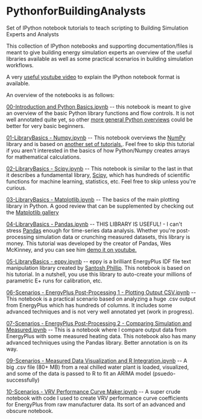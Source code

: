 PythonforBuildingAnalysts
=========================

Set of IPython notebook tutorials to teach scripting to Building Simulation Experts and Analysts

This collection of IPython notebooks and supporting documentation/files is meant to give building energy simulation experts an overview of the useful libraries available as well as some practical scenarios in building simulation workflows.

A very [useful youtube video](https://www.youtube.com/watch?v=H6dLGQw9yFQ) to explain the IPython notebook format is available.

An overview of the notebooks is as follows:

[00-Introduction and Python Basics.ipynb](http://nbviewer.ipython.org/github/cmiller8/PythonforBuildingAnalysts/blob/master/00-Introduction%20and%20Python%20Basics.ipynb) -- this notebook is meant to give an overview of the basic Python library functions and flow controls. It is not well annotated quite yet, so other [more general Python overviews](https://www.youtube.com/watch?v=gGKd19EtmqY&list=PLFD8B7CCCDB784595) could be better for very basic beginners.

[01-LibraryBasics - Numpy.ipynb](http://nbviewer.ipython.org/github/cmiller8/PythonforBuildingAnalysts/blob/master/01-LibraryBasics%20-%20Numpy.ipynb) -- This notebook overviews the [NumPy](http://www.numpy.org/) library and is based on [another set of tutorials.](https://github.com/jrjohansson/scientific-python-lectures). Feel free to skip this tutorial if you aren't interested in the basics of how Python/Numpy creates arrays for mathematical calculations.

[02-LibraryBasics - Scipy.ipynb](http://nbviewer.ipython.org/github/cmiller8/PythonforBuildingAnalysts/blob/master/02-LibraryBasics%20-%20Scipy.ipynb) -- This notebook is similar to the last in that it describes a fundamental library, [Scipy](http://www.scipy.org/), which has hundreds of scientific functions for machine learning, statistics, etc. Feel free to skip unless you're curious.

[03-LibraryBasics - Matplotlib.ipynb](http://nbviewer.ipython.org/github/cmiller8/PythonforBuildingAnalysts/blob/master/03-LibraryBasics%20-%20Matplotlib.ipynb) -- The basics of the main plotting library in Python. A good review that can be supplemented by checking out the [Matplotlib gallery](http://matplotlib.org/gallery.html)

[04-LibraryBasics - Pandas.ipynb](http://nbviewer.ipython.org/github/cmiller8/PythonforBuildingAnalysts/blob/master/04-LibraryBasics%20-%20Pandas.ipynb) -- THIS LIBRARY IS USEFUL! - I can't stress [Pandas](http://pandas.pydata.org/) enough for time-series data analysis. Whether you're post-processing simulation data or crunching measured datasets, this library is money. This tutorial was developed by the creator of Pandas, Wes McKinney, and you can see him [demo it on youtube.](https://www.youtube.com/watch?v=w26x-z-BdWQ&feature=youtu.be)

[05-LibraryBasics - eppy.ipynb](http://nbviewer.ipython.org/github/cmiller8/PythonforBuildingAnalysts/blob/master/05-LibraryBasics%20-%20eppy.ipynb) -- eppy is a brilliant EnergyPlus IDF file text manipulation library created by [Santosh Phillip](https://github.com/santoshphilip). This notebook is based on his tutorial. In a nutshell, you use this library to auto-create your millions of parametric E+ runs for calibration, etc.

[06-Scenarios - EnergyPlus Post-Processing 1 - Plotting Output CSV.ipynb](http://nbviewer.ipython.org/github/cmiller8/PythonforBuildingAnalysts/blob/master/06-Scenarios%20-%20EnergyPlus%20Post-Processing%201%20-%20Plotting%20Output%20CSV.ipynb) -- This notebook is a practical scenario based on analyzing a huge .csv output from EnergyPlus which has hundreds of columns. It includes some advanced techniques and is not very well annotated yet (work in progress).

[07-Scenarios - EnergyPlus Post-Processing 2 - Comparing Simulation and Measured.ipynb](http://nbviewer.ipython.org/github/cmiller8/PythonforBuildingAnalysts/blob/master/07-Scenarios%20-%20EnergyPlus%20Post-Processing%202%20-%20Comparing%20Simulation%20and%20Measured.ipynb) -- This is a notebook where I compare output data from EnergyPlus with some measured heating data. This notebook also has many advanced techniques using the Pandas library. Better annotation is on its way.

[09-Scenarios - Measured Data Visualization and R Integration.ipynb](http://nbviewer.ipython.org/github/cmiller8/PythonforBuildingAnalysts/blob/master/09-Scenarios%20-%20Measured%20Data%20Visualization%20and%20R%20Integration.ipynb) -- A big .csv file (80+ MB) from a real chilled water plant is loaded, visualized, and some of the data is passed to R to fit an ARIMA model (psuedo-successfully)

[10-Scenarios - VRV Performance Curve Maker.ipynb](http://nbviewer.ipython.org/github/cmiller8/PythonforBuildingAnalysts/blob/master/10-Scenarios%20-%20VRV%20Performance%20Curve%20Maker.ipynb) -- A super crude notebook with code I used to create VRV performance curve coefficients for EnergyPlus from raw manufacturer data. Its sort of an advanced and obscure notebook.




